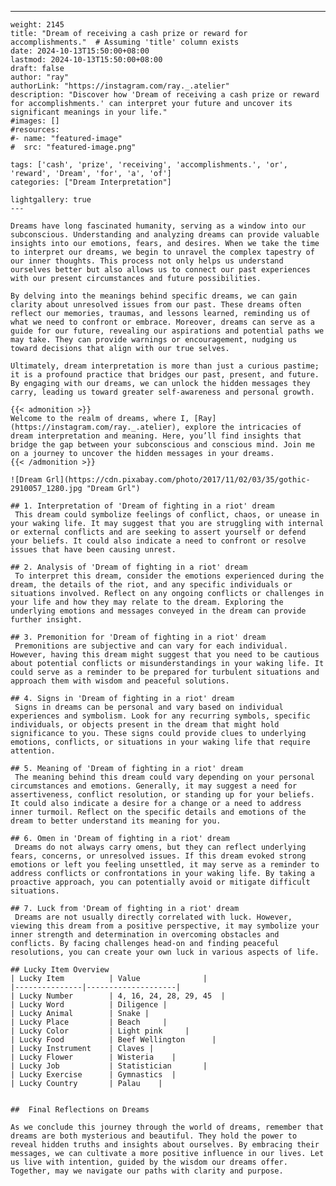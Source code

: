 ---
    weight: 2145
    title: "Dream of receiving a cash prize or reward for accomplishments."  # Assuming 'title' column exists
    date: 2024-10-13T15:50:00+08:00
    lastmod: 2024-10-13T15:50:00+08:00
    draft: false
    author: "ray"
    authorLink: "https://instagram.com/ray._.atelier"
    description: "Discover how 'Dream of receiving a cash prize or reward for accomplishments.' can interpret your future and uncover its significant meanings in your life."
    #images: []
    #resources:
    #- name: "featured-image"
    #  src: "featured-image.png"
    
    tags: ['cash', 'prize', 'receiving', 'accomplishments.', 'or', 'reward', 'Dream', 'for', 'a', 'of']
    categories: ["Dream Interpretation"]
    
    lightgallery: true
    ---
    
    Dreams have long fascinated humanity, serving as a window into our subconscious. Understanding and analyzing dreams can provide valuable insights into our emotions, fears, and desires. When we take the time to interpret our dreams, we begin to unravel the complex tapestry of our inner thoughts. This process not only helps us understand ourselves better but also allows us to connect our past experiences with our present circumstances and future possibilities.
    
    By delving into the meanings behind specific dreams, we can gain clarity about unresolved issues from our past. These dreams often reflect our memories, traumas, and lessons learned, reminding us of what we need to confront or embrace. Moreover, dreams can serve as a guide for our future, revealing our aspirations and potential paths we may take. They can provide warnings or encouragement, nudging us toward decisions that align with our true selves.
    
    Ultimately, dream interpretation is more than just a curious pastime; it is a profound practice that bridges our past, present, and future. By engaging with our dreams, we can unlock the hidden messages they carry, leading us toward greater self-awareness and personal growth.
    
    {{< admonition >}}
    Welcome to the realm of dreams, where I, [Ray](https://instagram.com/ray._.atelier), explore the intricacies of dream interpretation and meaning. Here, you’ll find insights that bridge the gap between your subconscious and conscious mind. Join me on a journey to uncover the hidden messages in your dreams.
    {{< /admonition >}}
    
    ![Dream Grl](https://cdn.pixabay.com/photo/2017/11/02/03/35/gothic-2910057_1280.jpg "Dream Grl")
    
    ## 1. Interpretation of 'Dream of fighting in a riot' dream
     This dream could symbolize feelings of conflict, chaos, or unease in your waking life. It may suggest that you are struggling with internal or external conflicts and are seeking to assert yourself or defend your beliefs. It could also indicate a need to confront or resolve issues that have been causing unrest.
    
    ## 2. Analysis of 'Dream of fighting in a riot' dream
     To interpret this dream, consider the emotions experienced during the dream, the details of the riot, and any specific individuals or situations involved. Reflect on any ongoing conflicts or challenges in your life and how they may relate to the dream. Exploring the underlying emotions and messages conveyed in the dream can provide further insight.
    
    ## 3. Premonition for 'Dream of fighting in a riot' dream
     Premonitions are subjective and can vary for each individual. However, having this dream might suggest that you need to be cautious about potential conflicts or misunderstandings in your waking life. It could serve as a reminder to be prepared for turbulent situations and approach them with wisdom and peaceful solutions.
    
    ## 4. Signs in 'Dream of fighting in a riot' dream
     Signs in dreams can be personal and vary based on individual experiences and symbolism. Look for any recurring symbols, specific individuals, or objects present in the dream that might hold significance to you. These signs could provide clues to underlying emotions, conflicts, or situations in your waking life that require attention.
    
    ## 5. Meaning of 'Dream of fighting in a riot' dream
     The meaning behind this dream could vary depending on your personal circumstances and emotions. Generally, it may suggest a need for assertiveness, conflict resolution, or standing up for your beliefs. It could also indicate a desire for a change or a need to address inner turmoil. Reflect on the specific details and emotions of the dream to better understand its meaning for you.
    
    ## 6. Omen in 'Dream of fighting in a riot' dream
     Dreams do not always carry omens, but they can reflect underlying fears, concerns, or unresolved issues. If this dream evoked strong emotions or left you feeling unsettled, it may serve as a reminder to address conflicts or confrontations in your waking life. By taking a proactive approach, you can potentially avoid or mitigate difficult situations.
    
    ## 7. Luck from 'Dream of fighting in a riot' dream
     Dreams are not usually directly correlated with luck. However, viewing this dream from a positive perspective, it may symbolize your inner strength and determination in overcoming obstacles and conflicts. By facing challenges head-on and finding peaceful resolutions, you can create your own luck in various aspects of life.
    
    ## Lucky Item Overview
    | Lucky Item          | Value              |
    |---------------|--------------------|
    | Lucky Number        | 4, 16, 24, 28, 29, 45  |
    | Lucky Word          | Diligence |
    | Lucky Animal        | Snake |
    | Lucky Place         | Beach     |
    | Lucky Color         | Light pink     |
    | Lucky Food          | Beef Wellington      |
    | Lucky Instrument    | Claves |
    | Lucky Flower        | Wisteria    |
    | Lucky Job           | Statistician       |
    | Lucky Exercise      | Gymnastics  |
    | Lucky Country       | Palau    |
    
    
    ##  Final Reflections on Dreams
    
    As we conclude this journey through the world of dreams, remember that dreams are both mysterious and beautiful. They hold the power to reveal hidden truths and insights about ourselves. By embracing their messages, we can cultivate a more positive influence in our lives. Let us live with intention, guided by the wisdom our dreams offer. Together, may we navigate our paths with clarity and purpose.
    